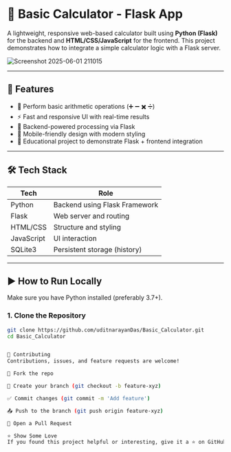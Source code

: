 # 🔢 Basic Calculator - Flask App

A lightweight, responsive web-based calculator built using **Python (Flask)** for the backend and **HTML/CSS/JavaScript** for the frontend. This project demonstrates how to integrate a simple calculator logic with a Flask server.

![Screenshot 2025-06-01 211015](https://github.com/user-attachments/assets/aac77c20-4b5f-40a5-be93-15584cc66876)

---

## 🚀 Features

- 🧮 Perform basic arithmetic operations (➕ ➖ ✖️ ➗)
- ⚡ Fast and responsive UI with real-time results
- 🔁 Backend-powered processing via Flask
- 📱 Mobile-friendly design with modern styling
- 🎯 Educational project to demonstrate Flask + frontend integration

---

## 🛠️ Tech Stack

| Tech        | Role                          |
|-------------|-------------------------------|
| Python      | Backend using Flask Framework |
| Flask       | Web server and routing        |
| HTML/CSS    | Structure and styling         |
| JavaScript  | UI interaction                |
| SQLite3     | Persistent storage (history)  |

---

## ▶️ How to Run Locally

Make sure you have Python installed (preferably 3.7+).

### 1. Clone the Repository

```bash
git clone https://github.com/uditnarayanDas/Basic_Calculator.git
cd Basic_Calculator


🙌 Contributing
Contributions, issues, and feature requests are welcome!

🍴 Fork the repo

🌟 Create your branch (git checkout -b feature-xyz)

✅ Commit changes (git commit -m 'Add feature')

📤 Push to the branch (git push origin feature-xyz)

🔁 Open a Pull Request

⭐️ Show Some Love
If you found this project helpful or interesting, give it a ⭐️ on GitHub!

